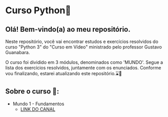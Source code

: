 
# Curso Python🐍
## Olá! Bem-vindo(a) ao meu repositório.
Neste repositório, você vai encontrar estudos e  exercícios resolvidos  do curso "Python 3" do "Curso em Vídeo" ministrado pelo professor Gustavo Guanabara. 

O curso foi dividido em 3 módulos, denominados como 'MUNDO'. Segue a lista dos exercícios resolvidos, juntamente com os enunciados. Conforme vou finalizando, estarei atualizando este repositório.⌛🙏


## Sobre o curso 🔎:
+ Mundo 1 - Fundamentos
    - [LINK DO CANAL](https://www.youtube.com/watch?v=S9uPNppGsGo)
